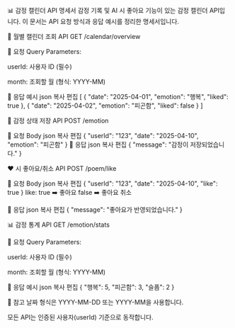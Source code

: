 📊 감정 캘린더 API 명세서
감정 기록 및 AI 시 좋아요 기능이 있는 감정 캘린더 API입니다. 이 문서는 API 요청 방식과 응답 예시를 정리한 명세서입니다.

📆 월별 캘린더 조회 API
GET /calendar/overview

🔹 요청 Query Parameters:

userId: 사용자 ID (필수)

month: 조회할 월 (형식: YYYY-MM)

🔹 응답 예시 json 복사 편집 [ { "date": "2025-04-01", "emotion": "행복", "liked": true }, { "date": "2025-04-02", "emotion": "피곤함", "liked": false } ]

💬 감정 상태 저장 API
POST /emotion

🔹 요청 Body json 복사 편집 { "userId": "123", "date": "2025-04-10", "emotion": "피곤함" } 🔹 응답 json 복사 편집 { "message": "감정이 저장되었습니다." }

❤️ 시 좋아요/취소 API
POST /poem/like

🔹 요청 Body json 복사 편집 { "userId": "123", "date": "2025-04-10", "like": true } like: true ➡️ 좋아요 false ➡️ 좋아요 취소

🔹 응답 json 복사 편집 { "message": "좋아요가 반영되었습니다." }

📊 감정 통계 API
GET /emotion/stats

🔹 요청 Query Parameters:

userId: 사용자 ID (필수)

month: 조회할 월 (형식: YYYY-MM)

🔹 응답 예시 json 복사 편집 { "행복": 5, "피곤함": 3, "슬픔": 2 }

📝 참고
날짜 형식은 YYYY-MM-DD 또는 YYYY-MM을 사용합니다.

모든 API는 인증된 사용자(userId) 기준으로 동작합니다.